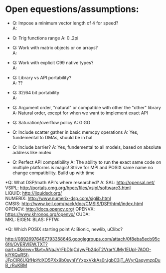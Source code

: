 Open equestions/assumptions:
==================================

* Q: Impose a minimum vector length of 4 for speed?  
  A: 

* Q: Trig functions range
  A: 0..2pi

* Q: Work with matrix objects or on arrays?  
  A:  

* Q: Work with explicit C99 native types?  
  A:  
  
* Q: Library vs API portability?  
  A: ??  

* Q: 32/64 bit portability  
  A:   

* Q: Argument order, "natural" or compatible with other the "other" library
  A: Natural order, except for when we want to implement exact API

* Q: Saturation/overflow policy
  A: GIGO

* Q: Include scatter gather in basic memcpy operations
  A: Yes, fundemental to DMAs, should be in hal
   
* Q: Include barrier?
  A: Yes, fundemental to all models, based on absolute address like mutex
 
* Q: Perfect API compatibility
  A: The ability to run the exact same code on multiple platforms is magic!
     Strive for MPI and POSIX same name no change compatibility.
     Build up with time

 *Q: What DSP/math API's where researched?
  A: SAL:     http://opensal.net/  
     VSIPL:   http://portals.omg.org/hpec/files/vsipl/software3.html  
     LIQUID:  http://liquidsdr.org/  
     NUMERIX: http://www.numerix-dsp.com/siglib.html  
     CMSIS:   http://www.keil.com/pack/doc/CMSIS/DSP/html/index.html
     OPENCV:  http://docs.opencv.org/
     OPENVX:  https://www.khronos.org/openvx/
     CUDA:    
     MKL:
     EIGEN:
     BLAS:
     FFTW:
   
*Q: Which POSIX starting point
  A: Bionic, newlib, uClibc?

  http://08926976467793358646.googlegroups.com/attach/0f8eba5ecb95c6f4/OVERVIEW.TXT?part=4&view=1&vt=ANaJVrFbDIqCdywFb24oT2VrarYJMy1EUpl-7AOO-klYKQuRSf-JFpCIR6UQfHpYdXO5PXx9b0syhIYYxpxVkkAs0rJgbC3jT_AVyrQaqvmzqDuB_rRuKBM



